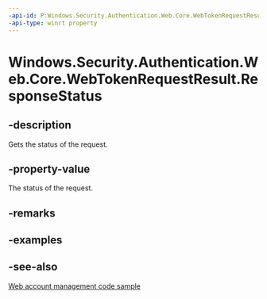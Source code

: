 ```yaml
---
-api-id: P:Windows.Security.Authentication.Web.Core.WebTokenRequestResult.ResponseStatus
-api-type: winrt property
---
```


<!-- Property syntax
public Windows.Security.Authentication.Web.Core.WebTokenRequestStatus ResponseStatus { get; }
-->

# Windows.Security.Authentication.Web.Core.WebTokenRequestResult.ResponseStatus

## -description
Gets the status of the request.

## -property-value
The status of the request.

## -remarks

## -examples

## -see-also
[Web account management code sample](https://github.com/Microsoft/Windows-universal-samples/tree/master/Samples/WebAccountManagement)
